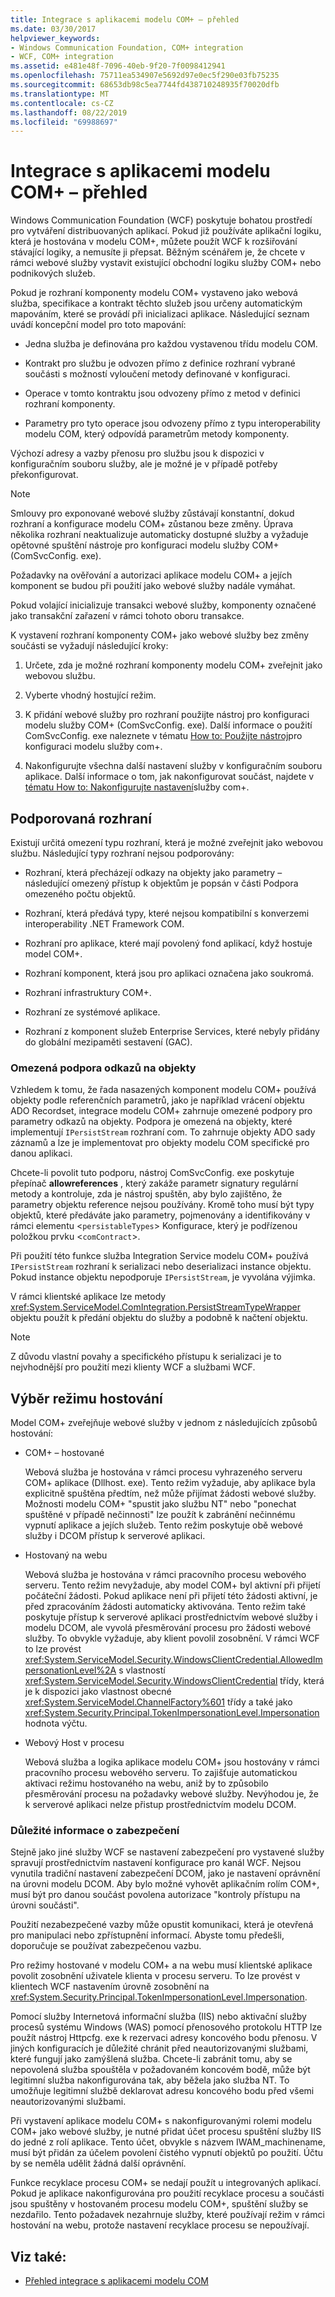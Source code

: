 ```yaml
---
title: Integrace s aplikacemi modelu COM+ – přehled
ms.date: 03/30/2017
helpviewer_keywords:
- Windows Communication Foundation, COM+ integration
- WCF, COM+ integration
ms.assetid: e481e48f-7096-40eb-9f20-7f0098412941
ms.openlocfilehash: 75711ea534907e5692d97e0ec5f290e03fb75235
ms.sourcegitcommit: 68653db98c5ea7744fd438710248935f70020dfb
ms.translationtype: MT
ms.contentlocale: cs-CZ
ms.lasthandoff: 08/22/2019
ms.locfileid: "69988697"
---
```

# <a name="integrating-with-com-applications-overview"></a>Integrace s aplikacemi modelu COM+ – přehled
Windows Communication Foundation (WCF) poskytuje bohatou prostředí pro vytváření distribuovaných aplikací. Pokud již používáte aplikační logiku, která je hostována v modelu COM+, můžete použít WCF k rozšiřování stávající logiky, a nemusíte ji přepsat. Běžným scénářem je, že chcete v rámci webové služby vystavit existující obchodní logiku služby COM+ nebo podnikových služeb.  
  
 Pokud je rozhraní komponenty modelu COM+ vystaveno jako webová služba, specifikace a kontrakt těchto služeb jsou určeny automatickým mapováním, které se provádí při inicializaci aplikace. Následující seznam uvádí koncepční model pro toto mapování:  
  
- Jedna služba je definována pro každou vystavenou třídu modelu COM.  
  
- Kontrakt pro službu je odvozen přímo z definice rozhraní vybrané součásti s možností vyloučení metody definované v konfiguraci.  
  
- Operace v tomto kontraktu jsou odvozeny přímo z metod v definici rozhraní komponenty.  
  
- Parametry pro tyto operace jsou odvozeny přímo z typu interoperability modelu COM, který odpovídá parametrům metody komponenty.  
  
 Výchozí adresy a vazby přenosu pro službu jsou k dispozici v konfiguračním souboru služby, ale je možné je v případě potřeby překonfigurovat.  
  
> [!NOTE]
> Smlouvy pro exponované webové služby zůstávají konstantní, dokud rozhraní a konfigurace modelu COM+ zůstanou beze změny. Úprava několika rozhraní neaktualizuje automaticky dostupné služby a vyžaduje opětovné spuštění nástroje pro konfiguraci modelu služby COM+ (ComSvcConfig. exe).  
  
 Požadavky na ověřování a autorizaci aplikace modelu COM+ a jejích komponent se budou při použití jako webové služby nadále vymáhat.  
  
 Pokud volající inicializuje transakci webové služby, komponenty označené jako transakční zařazení v rámci tohoto oboru transakce.  
  
 K vystavení rozhraní komponenty COM+ jako webové služby bez změny součásti se vyžadují následující kroky:  
  
1. Určete, zda je možné rozhraní komponenty modelu COM+ zveřejnit jako webovou službu.  
  
2. Vyberte vhodný hostující režim.  
  
3. K přidání webové služby pro rozhraní použijte nástroj pro konfiguraci modelu služby COM+ (ComSvcConfig. exe). Další informace o použití ComSvcConfig. exe naleznete v tématu [How to: Použijte nástroj](../../../../docs/framework/wcf/feature-details/how-to-use-the-com-service-model-configuration-tool.md)pro konfiguraci modelu služby com+.  
  
4. Nakonfigurujte všechna další nastavení služby v konfiguračním souboru aplikace. Další informace o tom, jak nakonfigurovat součást, najdete v [tématu How to: Nakonfigurujte nastavení](../../../../docs/framework/wcf/feature-details/how-to-configure-com-service-settings.md)služby com+.  
  
## <a name="supported-interfaces"></a>Podporovaná rozhraní  
 Existují určitá omezení typu rozhraní, která je možné zveřejnit jako webovou službu. Následující typy rozhraní nejsou podporovány:  
  
- Rozhraní, která přecházejí odkazy na objekty jako parametry – následující omezený přístup k objektům je popsán v části Podpora omezeného počtu objektů.  
  
- Rozhraní, která předává typy, které nejsou kompatibilní s konverzemi interoperability .NET Framework COM.  
  
- Rozhraní pro aplikace, které mají povolený fond aplikací, když hostuje model COM+.  
  
- Rozhraní komponent, která jsou pro aplikaci označena jako soukromá.  
  
- Rozhraní infrastruktury COM+.  
  
- Rozhraní ze systémové aplikace.  
  
- Rozhraní z komponent služeb Enterprise Services, které nebyly přidány do globální mezipaměti sestavení (GAC).  
  
### <a name="limited-object-reference-support"></a>Omezená podpora odkazů na objekty  
 Vzhledem k tomu, že řada nasazených komponent modelu COM+ používá objekty podle referenčních parametrů, jako je například vrácení objektu ADO Recordset, integrace modelu COM+ zahrnuje omezené podpory pro parametry odkazů na objekty. Podpora je omezená na objekty, které implementují `IPersistStream` rozhraní com. To zahrnuje objekty ADO sady záznamů a lze je implementovat pro objekty modelu COM specifické pro danou aplikaci.  
  
 Chcete-li povolit tuto podporu, nástroj ComSvcConfig. exe poskytuje přepínač **allowreferences** , který zakáže parametr signatury regulární metody a kontroluje, zda je nástroj spuštěn, aby bylo zajištěno, že parametry objektu reference nejsou používány. Kromě toho musí být typy objektů, které předáváte jako parametry, pojmenovány a identifikovány v rámci elementu <`persistableTypes`> Konfigurace, který je podřízenou položkou prvku <`comContract`>.  
  
 Při použití této funkce služba Integration Service modelu COM+ používá `IPersistStream` rozhraní k serializaci nebo deserializaci instance objektu. Pokud instance objektu nepodporuje `IPersistStream`, je vyvolána výjimka.  
  
 V rámci klientské aplikace lze metody <xref:System.ServiceModel.ComIntegration.PersistStreamTypeWrapper> objektu použít k předání objektu do služby a podobně k načtení objektu.  
  
> [!NOTE]
> Z důvodu vlastní povahy a specifického přístupu k serializaci je to nejvhodnější pro použití mezi klienty WCF a službami WCF.  
  
## <a name="selecting-the-hosting-mode"></a>Výběr režimu hostování  
 Model COM+ zveřejňuje webové služby v jednom z následujících způsobů hostování:  
  
- COM+ – hostované  
  
     Webová služba je hostována v rámci procesu vyhrazeného serveru COM+ aplikace (Dllhost. exe). Tento režim vyžaduje, aby aplikace byla explicitně spuštěna předtím, než může přijímat žádosti webové služby. Možnosti modelu COM+ "spustit jako službu NT" nebo "ponechat spuštěné v případě nečinnosti" lze použít k zabránění nečinnému vypnutí aplikace a jejích služeb. Tento režim poskytuje obě webové služby i DCOM přístup k serverové aplikaci.  
  
- Hostovaný na webu  
  
     Webová služba je hostována v rámci pracovního procesu webového serveru. Tento režim nevyžaduje, aby model COM+ byl aktivní při přijetí počáteční žádosti. Pokud aplikace není při přijetí této žádosti aktivní, je před zpracováním žádosti automaticky aktivována. Tento režim také poskytuje přístup k serverové aplikaci prostřednictvím webové služby i modelu DCOM, ale vyvolá přesměrování procesu pro žádosti webové služby. To obvykle vyžaduje, aby klient povolil zosobnění. V rámci WCF to lze provést <xref:System.ServiceModel.Security.WindowsClientCredential.AllowedImpersonationLevel%2A> s vlastností <xref:System.ServiceModel.Security.WindowsClientCredential> třídy, která je k dispozici jako vlastnost obecné <xref:System.ServiceModel.ChannelFactory%601> třídy a také jako <xref:System.Security.Principal.TokenImpersonationLevel.Impersonation> hodnota výčtu.  
  
- Webový Host v procesu  
  
     Webová služba a logika aplikace modelu COM+ jsou hostovány v rámci pracovního procesu webového serveru. To zajišťuje automatickou aktivaci režimu hostovaného na webu, aniž by to způsobilo přesměrování procesu na požadavky webové služby. Nevýhodou je, že k serverové aplikaci nelze přistup prostřednictvím modelu DCOM.  
  
### <a name="security-considerations"></a>Důležité informace o zabezpečení  
 Stejně jako jiné služby WCF se nastavení zabezpečení pro vystavené služby spravují prostřednictvím nastavení konfigurace pro kanál WCF. Nejsou vynutila tradiční nastavení zabezpečení DCOM, jako je nastavení oprávnění na úrovni modelu DCOM. Aby bylo možné vyhovět aplikačním rolím COM+, musí být pro danou součást povolena autorizace "kontroly přístupu na úrovni součásti".  
  
 Použití nezabezpečené vazby může opustit komunikaci, která je otevřená pro manipulaci nebo zpřístupnění informací. Abyste tomu předešli, doporučuje se používat zabezpečenou vazbu.  
  
 Pro režimy hostované v modelu COM+ a na webu musí klientské aplikace povolit zosobnění uživatele klienta v procesu serveru. To lze provést v klientech WCF nastavením úrovně zosobnění na <xref:System.Security.Principal.TokenImpersonationLevel.Impersonation>.  
  
 Pomocí služby Internetová informační služba (IIS) nebo aktivační služby procesů systému Windows (WAS) pomocí přenosového protokolu HTTP lze použít nástroj Httpcfg. exe k rezervaci adresy koncového bodu přenosu. V jiných konfiguracích je důležité chránit před neautorizovanými službami, které fungují jako zamýšlená služba. Chcete-li zabránit tomu, aby se nepovolená služba spouštěla v požadovaném koncovém bodě, může být legitimní služba nakonfigurována tak, aby běžela jako služba NT. To umožňuje legitimní službě deklarovat adresu koncového bodu před všemi neautorizovanými službami.  
  
 Při vystavení aplikace modelu COM+ s nakonfigurovanými rolemi modelu COM+ jako webové služby, je nutné přidat účet procesu spuštění služby IIS do jedné z rolí aplikace. Tento účet, obvykle s názvem IWAM_machinename, musí být přidán za účelem povolení čistého vypnutí objektů po použití. Účtu by se neměla udělit žádná další oprávnění.  
  
 Funkce recyklace procesu COM+ se nedají použít u integrovaných aplikací. Pokud je aplikace nakonfigurována pro použití recyklace procesu a součásti jsou spuštěny v hostovaném procesu modelu COM+, spuštění služby se nezdařilo. Tento požadavek nezahrnuje služby, které používají režim v rámci hostování na webu, protože nastavení recyklace procesu se nepoužívají.  
  
## <a name="see-also"></a>Viz také:

- [Přehled integrace s aplikacemi modelu COM](../../../../docs/framework/wcf/feature-details/integrating-with-com-applications-overview.md)
